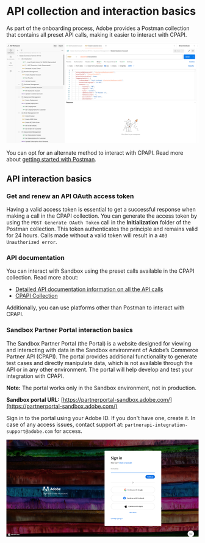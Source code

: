 # API collection and interaction basics

As part of the onboarding process, Adobe provides a Postman collection that contains all preset API calls, making it easier to interact with CPAPI.

![API collection](./image/api_collection.png)

You can opt for an alternate method to interact with CPAPI. Read more about [getting started with Postman](https://learning.postman.com/docs/getting-started/introduction/).

## API interaction basics

### Get and renew an API OAuth access token

Having a valid access token is essential to get a successful response when making a call in the CPAPI collection. You can generate the access token by using the `POST Generate OAuth Token` call in the **Initialization** folder of the Postman collection. This token authenticates the principle and remains valid for 24 hours. Calls made without a valid token will result in a `403 Unauthorized error`.

### API documentation

You can interact with Sandbox using the preset calls available in the CPAPI collection. Read more about:

- [Detailed API documentation information on all the API calls](/src/pages/docs/index.md/)
- [CPAPI Collection](https://adobe.sharepoint.com/sites/VIPMarketplacePartners/SitePages/API-Materials.aspx)

Additionally, you can use platforms other than Postman to interact with CPAPI.

### Sandbox Partner Portal interaction basics

The Sandbox Partner Portal (the Portal) is a website designed for viewing and interacting with data in the Sandbox environment of Adobe’s Commerce Partner API (CPAPI). The portal provides additional functionality to generate test cases and directly manipulate data, which is not available through the API or in any other environment. The portal will help develop and test your integration with CPAPI.

**Note:** The portal works only in the Sandbox environment, not in production.

**Sandbox portal URL:** [https://partnerportal-sandbox.adobe.com/](https://partnerportal-sandbox.adobe.com/)

Sign in to the portal using your Adobe ID. If you don't have one, create it. In case of any access issues, contact support at: `partnerapi-integration-support@adobe.com` for access.

![Login](./image/login.png)
